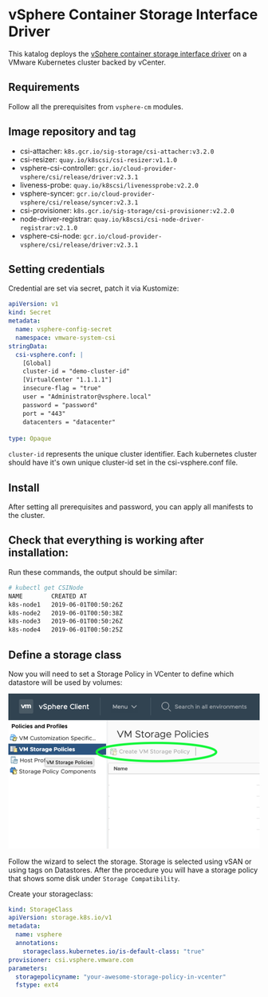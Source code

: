 # vSphere Container Storage Interface Driver

This katalog deploys the [vSphere container storage interface driver](https://github.com/kubernetes-sigs/vsphere-csi-driver) on a VMware Kubernetes cluster backed by vCenter.

## Requirements

Follow all the prerequisites from `vsphere-cm` modules.

## Image repository and tag

* csi-attacher: `k8s.gcr.io/sig-storage/csi-attacher:v3.2.0`
* csi-resizer: `quay.io/k8scsi/csi-resizer:v1.1.0`
* vsphere-csi-controller: `gcr.io/cloud-provider-vsphere/csi/release/driver:v2.3.1`
* liveness-probe: `quay.io/k8scsi/livenessprobe:v2.2.0`
* vsphere-syncer: `gcr.io/cloud-provider-vsphere/csi/release/syncer:v2.3.1`
* csi-provisioner: `k8s.gcr.io/sig-storage/csi-provisioner:v2.2.0`
* node-driver-registrar: `quay.io/k8scsi/csi-node-driver-registrar:v2.1.0`
* vsphere-csi-node: `gcr.io/cloud-provider-vsphere/csi/release/driver:v2.3.1`

## Setting credentials

Credential are set via secret, patch it via Kustomize:

```yaml
apiVersion: v1
kind: Secret
metadata:
  name: vsphere-config-secret
  namespace: vmware-system-csi
stringData:
  csi-vsphere.conf: |
    [Global]
    cluster-id = "demo-cluster-id"
    [VirtualCenter "1.1.1.1"]
    insecure-flag = "true"
    user = "Administrator@vsphere.local"
    password = "password"
    port = "443"
    datacenters = "datacenter"

type: Opaque
```

`cluster-id` represents the unique cluster identifier. Each kubernetes cluster should have it's own unique cluster-id set in the csi-vsphere.conf file.

## Install

After setting all prerequisites and password, you can apply all manifests to the cluster.

## Check that everything is working after installation:

Run these commands, the output should be similar:

```bash
# kubectl get CSINode
NAME        CREATED AT
k8s-node1   2019-06-01T00:50:26Z
k8s-node2   2019-06-01T00:50:38Z
k8s-node3   2019-06-01T00:50:26Z
k8s-node4   2019-06-01T00:50:25Z
```

## Define a storage class

Now you will need to set a Storage Policy in VCenter to define which datastore will be used by volumes:

![create storage policy](screen/createstoragepolicy.png)

Follow the wizard to select the storage. Storage is selected using vSAN or using tags on Datastores. After the procedure you will have a storage policy that shows some disk under `Storage Compatibility`.

Create your storageclass:

```yaml
kind: StorageClass
apiVersion: storage.k8s.io/v1
metadata:
  name: vsphere
  annotations:
    storageclass.kubernetes.io/is-default-class: "true"
provisioner: csi.vsphere.vmware.com
parameters:
  storagepolicyname: "your-awesome-storage-policy-in-vcenter"
  fstype: ext4
```



